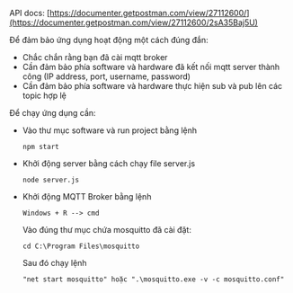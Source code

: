 API docs: [https://documenter.getpostman.com/view/27112600/](https://documenter.getpostman.com/view/27112600/2sA35Baj5U)

Để đảm bảo ứng dụng hoạt động một cách đúng đắn:
- Chắc chắn rằng bạn đã cài mqtt broker
- Cần đảm bảo phía software và hardware đã kết nối mqtt server thành công (IP address, port, username, password)
- Cần đảm bảo phía software và hardware thực hiện sub và pub lên các topic hợp lệ

Để chạy ứng dụng cần:
- Vào thư mục software và run project bằng lệnh
  ```
  npm start
  ```
- Khởi động server bằng cách chạy file server.js
  ```
  node server.js
  ```
- Khởi động MQTT Broker bằng lệnh
  ```
  Windows + R --> cmd
  ```
  Vào đúng thư mục chứa mosquitto đã cài đặt:
  ```
  cd C:\Program Files\mosquitto
  ```
  Sau đó chạy lệnh
  ```
  "net start mosquitto" hoặc ".\mosquitto.exe -v -c mosquitto.conf"
  ```
